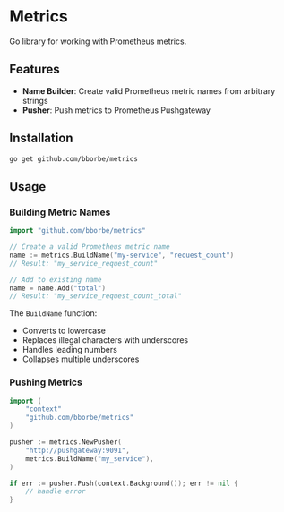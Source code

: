 # Metrics

Go library for working with Prometheus metrics.

## Features

- **Name Builder**: Create valid Prometheus metric names from arbitrary strings
- **Pusher**: Push metrics to Prometheus Pushgateway

## Installation

```bash
go get github.com/bborbe/metrics
```

## Usage

### Building Metric Names

```go
import "github.com/bborbe/metrics"

// Create a valid Prometheus metric name
name := metrics.BuildName("my-service", "request_count")
// Result: "my_service_request_count"

// Add to existing name
name = name.Add("total")
// Result: "my_service_request_count_total"
```

The `BuildName` function:
- Converts to lowercase
- Replaces illegal characters with underscores
- Handles leading numbers
- Collapses multiple underscores

### Pushing Metrics

```go
import (
    "context"
    "github.com/bborbe/metrics"
)

pusher := metrics.NewPusher(
    "http://pushgateway:9091",
    metrics.BuildName("my_service"),
)

if err := pusher.Push(context.Background()); err != nil {
    // handle error
}
```
